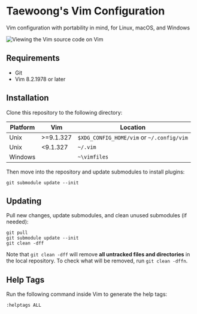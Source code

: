 # Taewoong's Vim Configuration

Vim configuration with portability in mind, for Linux, macOS, and Windows

![Viewing the Vim source code on Vim](screenshot.png)

## Requirements

- Git
- Vim 8.2.1978 or later

## Installation

Clone this repository to the following directory:

| Platform | Vim       | Location                                  |
| -------- | --------- | ----------------------------------------- |
| Unix     | >=9.1.327 | `$XDG_CONFIG_HOME/vim` or `~/.config/vim` |
| Unix     | <9.1.327  | `~/.vim`                                  |
| Windows  |           | `~\vimfiles`                              |

Then move into the repository and update submodules to install plugins:

    git submodule update --init

## Updating

Pull new changes, update submodules, and clean unused submodules (if needed):

    git pull
    git submodule update --init
    git clean -dff

Note that `git clean -dff` will remove **all untracked files and directories**
in the local repository. To check what will be removed, run `git clean -dffn`.

## Help Tags

Run the following command inside Vim to generate the help tags:

    :helptags ALL
